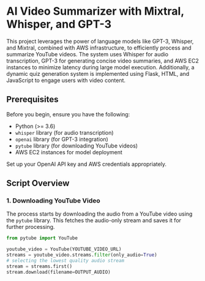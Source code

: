 # AI Video Summarizer with Mixtral, Whisper, and GPT-3

This project leverages the power of language models like GPT-3, Whisper, and Mixtral, combined with AWS infrastructure, to efficiently process and summarize YouTube videos. The system uses Whisper for audio transcription, GPT-3 for generating concise video summaries, and AWS EC2 instances to minimize latency during large model execution. Additionally, a dynamic quiz generation system is implemented using Flask, HTML, and JavaScript to engage users with video content.

## Prerequisites

Before you begin, ensure you have the following:

- Python (>= 3.6)
- `whisper` library (for audio transcription)
- `openai` library (for GPT-3 integration)
- `pytube` library (for downloading YouTube videos)
- AWS EC2 instances for model deployment

Set up your OpenAI API key and AWS credentials appropriately.

## Script Overview

### 1. Downloading YouTube Video

The process starts by downloading the audio from a YouTube video using the `pytube` library. This fetches the audio-only stream and saves it for further processing.

```python
from pytube import YouTube

youtube_video = YouTube(YOUTUBE_VIDEO_URL)
streams = youtube_video.streams.filter(only_audio=True)
# selecting the lowest quality audio stream
stream = streams.first()
stream.download(filename=OUTPUT_AUDIO)
